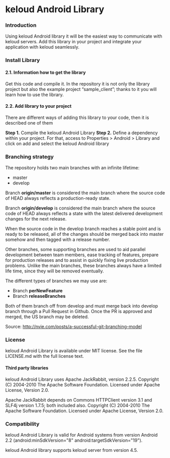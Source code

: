# keloud Android Library 

### Introduction
Using keloud Android library it will be the easiest way to communicate with keloud servers.
Add this library in your project and integrate your application with keloud seamlessly.

### Install Library
#### 2.1. Information how to get the library

Get this code and compile it. In the repository it is not only the library project but also the example project “sample_client”; thanks to it you will learn how to use the library.

#### 2.2. Add library to your project
There are different ways of adding this library to your code, then it is described one of them

__Step 1.__ Compile the keloud Android Library
__Step 2.__ Define a dependency within your project. For that, access to Properties > Android > Library and click on add and select the keloud Android library

###  Branching strategy

The repository holds two main branches with an infinite lifetime:

- master
- develop 

Branch __origin/master__ is considered the main branch where the source code of HEAD always reflects a production-ready state.

Branch __origin/develop__ is considered the main branch where the source code of HEAD always reflects a state with the latest delivered development changes for the next release.

When the source code in the develop branch reaches a stable point and is ready to be released, all of the changes should be merged back into master somehow and then tagged with a release number. 

Other branches, some supporting branches are used to aid parallel development between team members, ease tracking of features, prepare for production releases and to assist in quickly fixing live production problems. Unlike the main branches, these branches always have a limited life time, since they will be removed eventually.

The different types of branches we may use are:

- Branch __perNewFeature__    
- Branch  __releaseBranches__

Both of them branch off from develop and must merge back into develop branch through a Pull Request in Github. Once the PR is approved and merged, the US branch may be deleted.

Source: http://nvie.com/posts/a-successful-git-branching-model 

###  License

keloud Android Library is available under MIT license. See the file LICENSE.md with the full license text. 

#### Third party libraries

keloud Android Library uses Apache JackRabbit, version 2.2.5. Copyright (C) 2004-2010 The Apache Software Foundation. Licensed under Apache License, Version 2.0.

Apache JackRabbit depends on Commons HTTPClient version 3.1 and SLF4j version 1.7.5; both included also. Copyright (C) 2004-2010 The Apache Software Foundation. Licensed under Apache License, Version 2.0.
   

### Compatibility

keloud Android Library is valid for Android systems from version Android 2.2 (android:minSdkVersion="8" android:targetSdkVersion="19").

keloud Android library supports keloud server from version 4.5.
